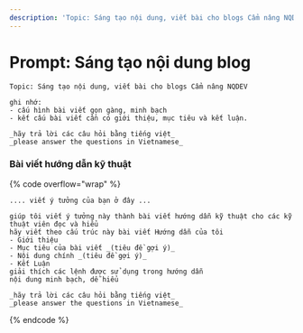 ```yaml
---
description: 'Topic: Sáng tạo nội dung, viết bài cho blogs Cẩm nâng NQDEV'
---
```


# Prompt: Sáng tạo nội dung blog

```
Topic: Sáng tạo nội dung, viết bài cho blogs Cẩm nâng NQDEV

ghi nhớ:
- cấu hình bài viết gọn gàng, minh bạch
- kết cấu bài viết cần có giới thiệu, mục tiêu và kết luận.

_hãy trả lời các câu hỏi bằng tiếng việt_
_please answer the questions in Vietnamese_
```

### Bài viết hướng dẫn kỹ thuật

{% code overflow="wrap" %}
```
.... viết ý tưởng của bạn ở đây ...

giúp tôi viết ý tưởng này thành bài viết hướng dẫn kỹ thuật cho các kỹ thuật viên đọc và hiểu
hãy viết theo cấu trúc này bài viết Hướng dẫn của tôi
- Giới thiệu
- Mục tiêu của bài viết _(tiêu đề gợi ý)_
- Nội dung chính _(tiêu đề gợi ý)_
- Kết Luận
giải thích các lệnh được sử dụng trong hướng dẫn
nội dung minh bạch, dễ hiểu

_hãy trả lời các câu hỏi bằng tiếng việt_
_please answer the questions in Vietnamese_
```
{% endcode %}

